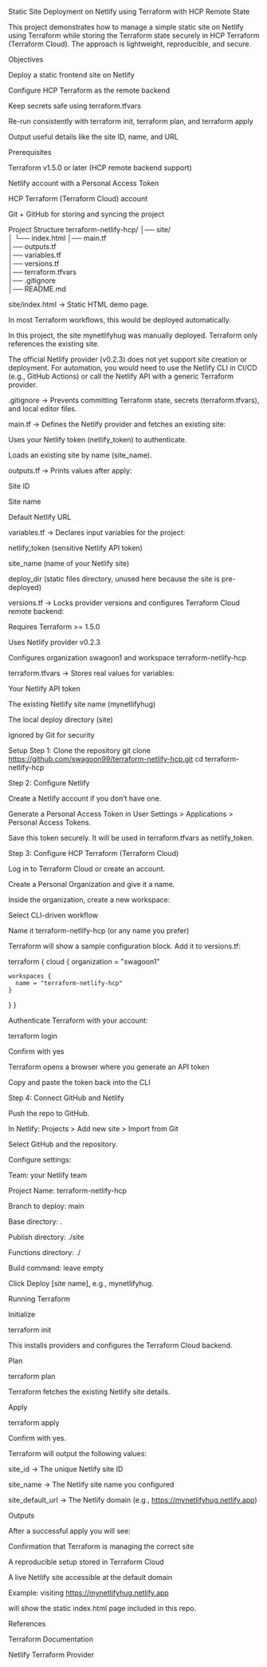 Static Site Deployment on Netlify using Terraform with HCP Remote State

This project demonstrates how to manage a simple static site on Netlify using Terraform while storing the Terraform state securely in HCP Terraform (Terraform Cloud).
The approach is lightweight, reproducible, and secure.

Objectives

Deploy a static frontend site on Netlify

Configure HCP Terraform as the remote backend

Keep secrets safe using terraform.tfvars

Re-run consistently with terraform init, terraform plan, and terraform apply

Output useful details like the site ID, name, and URL

Prerequisites

Terraform v1.5.0 or later (HCP remote backend support)

Netlify account with a Personal Access Token

HCP Terraform (Terraform Cloud) account

Git + GitHub for storing and syncing the project

Project Structure
terraform-netlify-hcp/
│── site/                
│   └── index.html
│── main.tf             
│── outputs.tf           
│── variables.tf         
│── versions.tf          
│── terraform.tfvars     
│── .gitignore          
│── README.md


site/index.html → Static HTML demo page.

In most Terraform workflows, this would be deployed automatically.

In this project, the site mynetlifyhug was manually deployed. Terraform only references the existing site.

The official Netlify provider (v0.2.3) does not yet support site creation or deployment. For automation, you would need to use the Netlify CLI in CI/CD (e.g., GitHub Actions) or call the Netlify API with a generic Terraform provider.

.gitignore → Prevents committing Terraform state, secrets (terraform.tfvars), and local editor files.

main.tf → Defines the Netlify provider and fetches an existing site:

Uses your Netlify token (netlify_token) to authenticate.

Loads an existing site by name (site_name).

outputs.tf → Prints values after apply:

Site ID

Site name

Default Netlify URL

variables.tf → Declares input variables for the project:

netlify_token (sensitive Netlify API token)

site_name (name of your Netlify site)

deploy_dir (static files directory, unused here because the site is pre-deployed)

versions.tf → Locks provider versions and configures Terraform Cloud remote backend:

Requires Terraform >= 1.5.0

Uses Netlify provider v0.2.3

Configures organization swagoon1 and workspace terraform-netlify-hcp

terraform.tfvars → Stores real values for variables:

Your Netlify API token

The existing Netlify site name (mynetlifyhug)

The local deploy directory (site)

Ignored by Git for security

Setup
Step 1: Clone the repository
git clone https://github.com/swagoon99/terraform-netlify-hcp.git
cd terraform-netlify-hcp

Step 2: Configure Netlify

Create a Netlify account if you don’t have one.

Generate a Personal Access Token in
User Settings > Applications > Personal Access Tokens.

Save this token securely. It will be used in terraform.tfvars as netlify_token.

Step 3: Configure HCP Terraform (Terraform Cloud)

Log in to Terraform Cloud or create an account.

Create a Personal Organization and give it a name.

Inside the organization, create a new workspace:

Select CLI-driven workflow

Name it terraform-netlify-hcp (or any name you prefer)

Terraform will show a sample configuration block. Add it to versions.tf:

terraform {
  cloud {
    organization = "swagoon1"

    workspaces {
      name = "terraform-netlify-hcp"
    }
  }
}


Authenticate Terraform with your account:

terraform login


Confirm with yes

Terraform opens a browser where you generate an API token

Copy and paste the token back into the CLI

Step 4: Connect GitHub and Netlify

Push the repo to GitHub.

In Netlify: Projects > Add new site > Import from Git

Select GitHub and the repository.

Configure settings:

Team: your Netlify team

Project Name: terraform-netlify-hcp

Branch to deploy: main

Base directory: .

Publish directory: ./site

Functions directory: ./

Build command: leave empty

Click Deploy [site name], e.g., mynetlifyhug.

Running Terraform

Initialize

terraform init


This installs providers and configures the Terraform Cloud backend.

Plan

terraform plan


Terraform fetches the existing Netlify site details.

Apply

terraform apply


Confirm with yes.

Terraform will output the following values:

site_id → The unique Netlify site ID

site_name → The Netlify site name you configured

site_default_url → The Netlify domain (e.g., https://mynetlifyhug.netlify.app)

Outputs

After a successful apply you will see:

Confirmation that Terraform is managing the correct site

A reproducible setup stored in Terraform Cloud

A live Netlify site accessible at the default domain

Example: visiting
https://mynetlifyhug.netlify.app

will show the static index.html page included in this repo.

References

Terraform Documentation

Netlify Terraform Provider